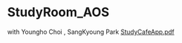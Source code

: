 # StudyRoom_AOS
with Youngho Choi , SangKyoung Park
[StudyCafeApp.pdf](https://github.com/tost-team-4/StudyRoom_AOS/files/8347167/StudyCafeApp.pdf)
